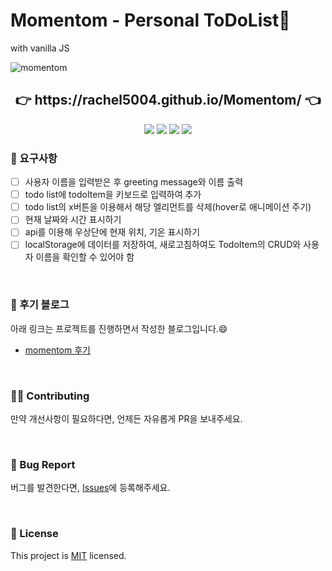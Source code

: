# Momentom - Personal ToDoList🌿
with vanilla JS<br>

![momentom](https://user-images.githubusercontent.com/75432228/111479706-90c94e00-8774-11eb-8234-8b2d96ff549d.gif)

<p> <h2 align="middle"> 👉 https://rachel5004.github.io/Momentom/ 👈 </h2></p>
<p align="middle">
  <img src="https://img.shields.io/badge/language-html-red.svg?style=flat-square"/>
  <img src="https://img.shields.io/badge/language-css-blue.svg?style=flat-square"/>
  <img src="https://img.shields.io/badge/language-VanillaJS-yellow.svg?style=flat-square"/>
  <img src="https://img.shields.io/badge/language-GitHub Pages-08CE5D.svg?style=flat-square"/>
</p>


### 🎯 요구사항

- [ ] 사용자 이름을 입력받은 후 greeting message와 이름 출력
- [ ] todo list에 todoItem을 키보드로 입력하여 추가
- [ ] todo list의 x버튼을 이용해서 해당 엘리먼트를 삭제(hover로 애니메이션 주기)
- [ ] 현재 날짜와 시간 표시하기
- [ ] api를 이용해 우상단에 현재 위치, 기온 표시하기
- [ ] localStorage에 데이터를 저장하여, 새로고침하여도 TodoItem의 CRUD와 사용자 이름을 확인할 수 있어야 함

<br/>

<!--
## 💻 Code Review
아래 링크들에 있는 리뷰 가이드를 보고, 좋은 코드 리뷰 문화를 만들어 나가려고 합니다.  
- [코드리뷰 가이드1](https://edykim.com/ko/post/code-review-guide/)
- [코드리뷰 가이드2](https://wiki.lucashan.space/code-review/01.intro.html#_1-code%EB%A5%BC-%EB%A6%AC%EB%B7%B0%ED%95%98%EB%8A%94-%EC%82%AC%EB%9E%8C%EB%93%A4%EC%9D%80-%EC%96%B4%EB%96%A4%EA%B2%83%EC%9D%84-%EC%A4%91%EC%A0%90%EC%A0%81%EC%9C%BC%EB%A1%9C-%EC%82%B4%ED%8E%B4%EC%95%BC%ED%95%98%EB%8A%94%EA%B0%80)
-->

### 💬 후기 블로그

아래 링크는 프로젝트를 진행하면서 작성한 블로그입니다.😄
- [momentom 후기](https://velog.io/@_koiil)

<br/>

### 👏🏼 Contributing

만약 개선사항이 필요하다면, 언제든 자유롭게 PR을 보내주세요.

<br/>

### 🐞 Bug Report

버그를 발견한다면, [Issues](https://github.com/rachel5004/Momentom/issues)에 등록해주세요.

<br/>

### 📝 License

This project is [MIT](https://github.com/next-step/js-todo-list-step1/blob/main/LICENSE) licensed.
